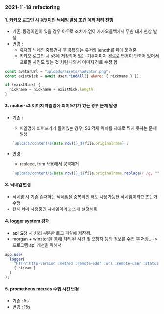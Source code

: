 ### 2021-11-18 refactoring

#### 1. 카카오 로그인 시 동명이인 닉네임 발생 조건 예외 처리 진행

- 기존: 동명이인이 있을 경우 아무로 조치가 없어 카카오콜백에서 무한 대기 현상 발생
- 변경 :
  - 유저의 닉네임 중복검사 후 중복되는 유저의 length를 뒤에 붙혀줌
  - 카카오 로그인 시 s3에 저장되어 있는 기본이미지 경로로 변경이 안되어 있어서 프로필 사진도 없는 것 처럼 나와서 이미지 경로 수정 함

```jsx
const avatarUrl = "uploads/assets/noAvatar.png";
const existNick = await User.findAll({ where: { nickname } });

if (existNick) {
  nickname = nickname + existNick.length;
}
```

#### 2. multer-s3 이미지 파일명에 띄어쓰기가 있는 경우 문제 발생

- 기존 :

  - 파일명에 띄어쓰기가 들어있는 경우, S3 객체 위치를 제대로 찍지 못하는 문제 발생

  ```jsx
  `uploads/content/${Date.now()}_${file.originalname}`;
  ```

- 변경:
  - replace, trim 사용해서 공백제거
  ```jsx
  `uploads/content/${Date.now()}_${file.originalname.replace(/ /g, "").trim()}`;
  ```

#### 3. 닉네임 변경

- 닉네임 시 기존 존재하는 닉네임을 중복확인 해도 사용가능한 닉네임이라고 뜨는거 수정
- 현재 이미 사용중인 닉네임이라고 뜨게 설정해둠

#### 4. logger system 강화

- api 요청 시 처리 부분만 로그 파일에 저장됨.
- morgan + winston을 통해 처리 된 시간 및 요청자 등의 정보를 수집 후 저장.. -> 프로그램 api 개선을 위해서

```jsx
app.use(
  logger(
    "HTTP/:http-version :method :remote-addr :url :remote-user :status :res[content-length] :referrer :user-agent :response-time ms",
    { stream }
  )
);
```

#### 5. prometheus metrics 수집 시간 변경

- 기존 : 5s
- 변경 : 15s
